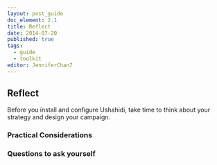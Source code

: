 ```yaml
---
layout: post_guide
doc_element: 2.1
title: Reflect
date: 2014-07-20
published: true
tags:
  - guide
  - toolkit
editor: JenniferChan7
---
```


## Reflect
Before you install and configure Ushahidi, take time to think about your strategy and design your campaign.

### Practical Considerations


### Questions to ask yourself




